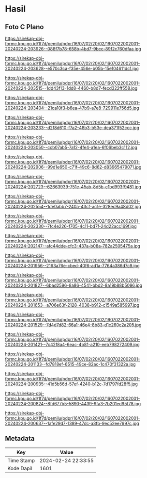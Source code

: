 # Hasil

## Foto C Plano

https://sirekap-obj-formc.kpu.go.id/1f7d/pemilu/pdpr/16/07/02/20/02/1607022002001-20240224-203926--088f7b78-658b-4bd7-9bcc-89f2c760dfaa.jpg

https://sirekap-obj-formc.kpu.go.id/1f7d/pemilu/pdpr/16/07/02/20/02/1607022002001-20240224-203628--e570c3ca-f35e-456e-b05b-15e104611dc1.jpg

https://sirekap-obj-formc.kpu.go.id/1f7d/pemilu/pdpr/16/07/02/20/02/1607022002001-20240224-203515--1dd43f13-1dd8-4460-b8d7-fecd322ff558.jpg

https://sirekap-obj-formc.kpu.go.id/1f7d/pemilu/pdpr/16/07/02/20/02/1607022002001-20240224-203404--21ca10f3-b6ea-47b9-a7e8-729911e756d5.jpg

https://sirekap-obj-formc.kpu.go.id/1f7d/pemilu/pdpr/16/07/02/20/02/1607022002001-20240224-203233--d2f8d610-f7a2-48b3-b53e-dea371f52ccc.jpg

https://sirekap-obj-formc.kpu.go.id/1f7d/pemilu/pdpr/16/07/02/20/02/1607022002001-20240224-203050--ccb07ab5-7a12-4fe4-a1ea-6f06beb3c112.jpg

https://sirekap-obj-formc.kpu.go.id/1f7d/pemilu/pdpr/16/07/02/20/02/1607022002001-20240224-202906--99d1e650-c71f-49c6-8d62-d83965479071.jpg

https://sirekap-obj-formc.kpu.go.id/1f7d/pemilu/pdpr/16/07/02/20/02/1607022002001-20240224-202723--62663939-751e-45ab-8d5b-c1bd993f9481.jpg

https://sirekap-obj-formc.kpu.go.id/1f7d/pemilu/pdpr/16/07/02/20/02/1607022002001-20240224-202554--1de0abb7-240a-43cf-ac1e-328ec9a48d02.jpg

https://sirekap-obj-formc.kpu.go.id/1f7d/pemilu/pdpr/16/07/02/20/02/1607022002001-20240224-202330--7fc4e226-f705-4c11-bd7f-24d22acc169f.jpg

https://sirekap-obj-formc.kpu.go.id/1f7d/pemilu/pdpr/16/07/02/20/02/1607022002001-20240224-202147--afc44dde-cfc3-437a-b08a-782a2505475a.jpg

https://sirekap-obj-formc.kpu.go.id/1f7d/pemilu/pdpr/16/07/02/20/02/1607022002001-20240224-201956--2163a76e-cbed-40f6-ad1a-7764a386d7c9.jpg

https://sirekap-obj-formc.kpu.go.id/1f7d/pemilu/pdpr/16/07/02/20/02/1607022002001-20240224-201827--6bad2596-8a86-4541-bbd2-8a19b88b5096.jpg

https://sirekap-obj-formc.kpu.go.id/1f7d/pemilu/pdpr/16/07/02/20/02/1607022002001-20240224-201653--a706e63f-2128-4038-b912-c1549a585997.jpg

https://sirekap-obj-formc.kpu.go.id/1f7d/pemilu/pdpr/16/07/02/20/02/1607022002001-20240224-201529--7d4d7d82-66a1-46e4-8b83-d1c260c2a205.jpg

https://sirekap-obj-formc.kpu.go.id/1f7d/pemilu/pdpr/16/07/02/20/02/1607022002001-20240224-201421--7c42f8a4-6eac-4b81-a210-eeb798272409.jpg

https://sirekap-obj-formc.kpu.go.id/1f7d/pemilu/pdpr/16/07/02/20/02/1607022002001-20240224-201133--fd7818ef-6515-49ce-82ac-1c470f31322a.jpg

https://sirekap-obj-formc.kpu.go.id/1f7d/pemilu/pdpr/16/07/02/20/02/1607022002001-20240224-200935--41d5b56d-57ef-4240-b12c-7d1797fd28f5.jpg

https://sirekap-obj-formc.kpu.go.id/1f7d/pemilu/pdpr/16/07/02/20/02/1607022002001-20240224-200824--8fd677b5-5890-4439-9fa3-7b201ed95f78.jpg

https://sirekap-obj-formc.kpu.go.id/1f7d/pemilu/pdpr/16/07/02/20/02/1607022002001-20240224-200637--1afe29d7-1389-47dc-a3fb-9ec52ee7997c.jpg


## Metadata

| Key        | Value               |
| ---------- | ------------------- |
| Time Stamp | 2024-02-24 22:33:55 |
| Kode Dapil | 1601                |




